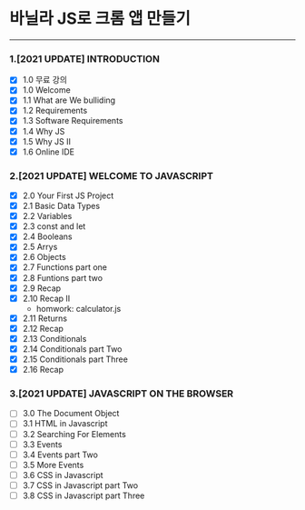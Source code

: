 # 바닐라 JS로 크롬 앱 만들기

---

### 1.[2021 UPDATE] INTRODUCTION

- [x] 1.0 무료 강의
- [x] 1.0 Welcome
- [x] 1.1 What are We bulliding
- [x] 1.2 Requirements
- [x] 1.3 Software Requirements
- [x] 1.4 Why JS
- [x] 1.5 Why JS II
- [x] 1.6 Online IDE

### 2.[2021 UPDATE] WELCOME TO JAVASCRIPT

- [x] 2.0 Your First JS Project
- [x] 2.1 Basic Data Types
- [x] 2.2 Variables
- [x] 2.3 const and let
- [x] 2.4 Booleans
- [x] 2.5 Arrys
- [x] 2.6 Objects
- [x] 2.7 Functions part one
- [x] 2.8 Funtions part two
- [x] 2.9 Recap
- [x] 2.10 Recap II
  - homwork: calculator.js
- [x] 2.11 Returns
- [x] 2.12 Recap
- [x] 2.13 Conditionals
- [x] 2.14 Conditionals part Two
- [x] 2.15 Conditionals part Three
- [x] 2.16 Recap

### 3.[2021 UPDATE] JAVASCRIPT ON THE BROWSER

- [ ] 3.0 The Document Object
- [ ] 3.1 HTML in Javascript
- [ ] 3.2 Searching For Elements
- [ ] 3.3 Events
- [ ] 3.4 Events part Two
- [ ] 3.5 More Events
- [ ] 3.6 CSS in Javascript
- [ ] 3.7 CSS in Javascript part Two
- [ ] 3.8 CSS in Javascript part Three
